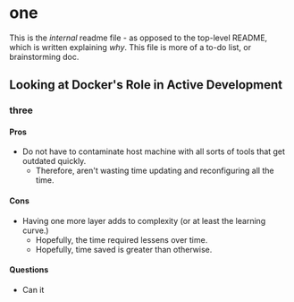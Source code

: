 
# one

This is the _internal_ readme file - as opposed to the top-level README, which
is written explaining _why_. This file is more of a to-do list, or
brainstorming doc.


## Looking at Docker's Role in Active Development

### three

#### Pros

- Do not have to contaminate host machine with all sorts of tools that get
  outdated quickly.
  - Therefore, aren't wasting time updating and reconfiguring all the time.

#### Cons

- Having one more layer adds to complexity (or at least the learning curve.)
  - Hopefully, the time required lessens over time.
  - Hopefully, time saved is greater than otherwise.

#### Questions

- Can it 

